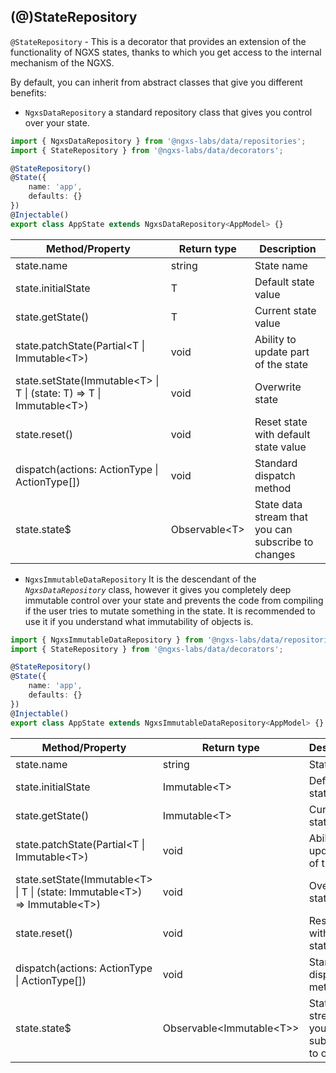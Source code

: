 ## (@)StateRepository

`@StateRepository` - This is a decorator that provides an extension of the functionality of NGXS states, thanks to which
you get access to the internal mechanism of the NGXS.

By default, you can inherit from abstract classes that give you different benefits:

-   `NgxsDataRepository` a standard repository class that gives you control over your state.

```ts
import { NgxsDataRepository } from '@ngxs-labs/data/repositories';
import { StateRepository } from '@ngxs-labs/data/decorators';

@StateRepository()
@State({
    name: 'app',
    defaults: {}
})
@Injectable()
export class AppState extends NgxsDataRepository<AppModel> {}
```

| Method/Property                                                                                 | Return type         | Description                                         |
| ----------------------------------------------------------------------------------------------- | ------------------- | --------------------------------------------------- |
| state.name                                                                                      | string              | State name                                          |
| state.initialState                                                                              | T                   | Default state value                                 |
| state.getState()                                                                                | T                   | Current state value                                 |
| state.patchState(Partial&lt;T &verbar; Immutable&lt;T&gt;)                                      | void                | Ability to update part of the state                 |
| state.setState(Immutable&lt;T> &verbar; T &verbar; (state: T) => T &verbar; Immutable&lt;T&gt;) | void                | Overwrite state                                     |
| state.reset()                                                                                   | void                | Reset state with default state value                |
| dispatch(actions: ActionType &verbar; ActionType[])                                             | void                | Standard dispatch method                            |
| state.state\$                                                                                   | Observable&lt;T&gt; | State data stream that you can subscribe to changes |

-   `NgxsImmutableDataRepository` It is the descendant of the _`NgxsDataRepository`_ class, however it gives you
    completely deep immutable control over your state and prevents the code from compiling if the user tries to mutate
    something in the state. It is recommended to use it if you understand what immutability of objects is.

```ts
import { NgxsImmutableDataRepository } from '@ngxs-labs/data/repositories';
import { StateRepository } from '@ngxs-labs/data/decorators';

@StateRepository()
@State({
    name: 'app',
    defaults: {}
})
@Injectable()
export class AppState extends NgxsImmutableDataRepository<AppModel> {}
```

| Method/Property                                                                                       | Return type                          | Description                                         |
| ----------------------------------------------------------------------------------------------------- | ------------------------------------ | --------------------------------------------------- |
| state.name                                                                                            | string                               | State name                                          |
| state.initialState                                                                                    | Immutable&lt;T&gt;                   | Default state value                                 |
| state.getState()                                                                                      | Immutable&lt;T&gt;                   | Current state value                                 |
| state.patchState(Partial&lt;T &verbar; Immutable&lt;T&gt;)                                            | void                                 | Ability to update part of the state                 |
| state.setState(Immutable&lt;T> &verbar; T &verbar; (state: Immutable&lt;T&gt;) => Immutable&lt;T&gt;) | void                                 | Overwrite state                                     |
| state.reset()                                                                                         | void                                 | Reset state with default state value                |
| dispatch(actions: ActionType &verbar; ActionType[])                                                   | void                                 | Standard dispatch method                            |
| state.state\$                                                                                         | Observable&lt;Immutable&lt;T&gt;&gt; | State data stream that you can subscribe to changes |
